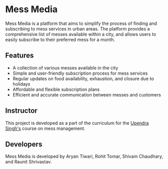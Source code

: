 # Mess Media

Mess Media is a platform that aims to simplify the process of finding and subscribing to mess services in urban areas. The platform provides a comprehensive list of messes available within a city, and allows users to easily subscribe to their preferred mess for a month.

## Features

- A collection of various messes available in the city
- Simple and user-friendly subscription process for mess services
- Regular updates on food availability, exhaustion, and closure due to holidays
- Affordable and flexible subscription plans
- Efficient and accurate communication between messes and customers

## Instructor

This project is developed as a part of the curriculum for the [Upendra Singh's](https://www.linkedin.com/in/upendra-singh-16a3b47/) course on mess management.

## Developers

Mess Media is developed by Aryan Tiwari, Rohit Tomar, Shivam Chaudhary, and Raunit Shrivastav.

##
